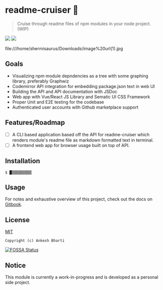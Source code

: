 # readme-cruiser 🚢

> Cruise through readme files of npm modules in your node project. (WIP)

![](https://img.shields.io/github/commit-activity/m/shermix/readme-cruiser?style=plastic)
![](https://img.shields.io/github/last-commit/shermix/readme-cruiser)

file:///home/shermisaurus/Downloads/image%20url(1).jpg

## Goals

- Visualizing npm module depndencies as a tree with some graphing library, preferably Graphwiz
- Codemirror API integration for embedding package.json text in web UI
- Building the API and API documentation with JSDoc
- Web app with Vue/React JS Library and Sematic UI CSS Framework
- Proper Unit and E2E testing for the codebase
- Authenticated user accounts with Github marketplace support


## Features/Roadmap

- [ ] A CLI based application based off the API for readme-cruiser which renders module's readme file as markdown formatted text in terminal.
- [ ] A frontend web app for browser usage built on top of API.

## Installation

```
$ █▒▒▒▒▒▒▒▒▒
```

## Usage

For notes and exhaustive overview of this project, check out the docs on
[Gitbook](https://shermix.gitbook.io/readme-cruiser/).

## License

[MIT](LICENSE)

`Copyright (c) Ankesh Bharti`

[![FOSSA Status](https://app.fossa.com/api/projects/git%2Bgithub.com%2Fshermix%2Freadme-cruiser.svg?type=shield)](https://app.fossa.com/projects/git%2Bgithub.com%2Fshermix%2Freadme-cruiser?ref=badge_shield)

## Notice

This module is currently a work-in-progress and is developed as a personal side project.


